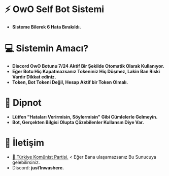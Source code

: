 # ⚡ OwO Self Bot Sistemi
- **Sisteme Bilerek 6 Hata Bırakıldı.**

# 💻 Sistemin Amacı?
- **Discord OwO Botunu 7/24 Aktif Bir Şekilde Otomatik Olarak Kullanıyor.**
- **Eğer Botu Hiç Kapatmazsanız Tokeniniz Hiç Düşmez, Lakin Ban Riski Vardır Dikkat ediniz.**
- **Token, Bot Tokeni Değil, Hesap Aktif bir Token Olmalı.**

# 🎄 Dipnot
- **Lütfen "Hataları Verirmisin, Söylermisin" Gibi Cümlelerle Gelmeyin.**
- **Bot, Gerçekten Bilgisi Olupta Çözebilenler Kullansın Diye Var.**

# 🎁 İletişim
- [🎪 Türkiye Komünist Partisi.](https://discord.gg/YEgrmDZnJ5) < Eğer Bana ulaşamazsanız Bu Sunucuya gelebilirsiniz.
- Discord: **just1nwashere.**
